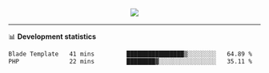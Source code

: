 <h3 align="center">
  <a href="https://github.com/hwalker928">
      <img src="https://github-profile-trophy.vercel.app/?username=hwalker928&no-bg=true&no-frame=true">
  </a>
</h3>


<hr>

📊 **Development statistics**

<!--START_SECTION:waka-->

```txt
Blade Template   41 mins         ████████████████▒░░░░░░░░   64.89 %
PHP              22 mins         ████████▓░░░░░░░░░░░░░░░░   35.11 %
```

<!--END_SECTION:waka-->
